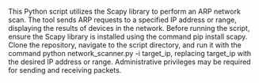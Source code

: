 This Python script utilizes the Scapy library to perform an ARP network scan. The tool sends ARP requests to a specified IP address or range, displaying the results of devices in the network. Before running the script, ensure the Scapy library is installed using the command pip install scapy. Clone the repository, navigate to the script directory, and run it with the command python network_scanner.py -i target_ip, replacing target_ip with the desired IP address or range. Administrative privileges may be required for sending and receiving packets.

